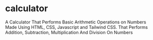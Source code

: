 # calculator
A Calculator That Performs Basic Arithmetic Operations on Numbers
<br> 
Made Using HTML, CSS, Javascript and Tailwind CSS. That Performs Addition, Subtraction, Multiplication And Division On Numbers
